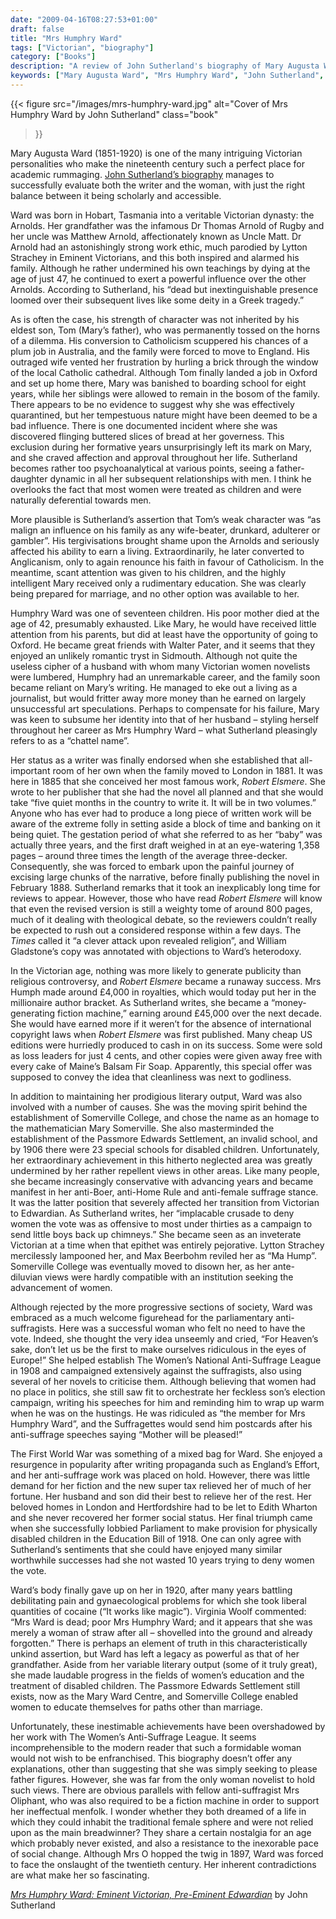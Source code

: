```yaml
---
date: "2009-04-16T08:27:53+01:00"
draft: false
title: "Mrs Humphry Ward"
tags: ["Victorian", "biography"]
category: ["Books"]
description: "A review of John Sutherland's biography of Mary Augusta Ward (Mrs Humphry Ward), the bestselling Victorian novelist who wrote 'Robert Elsmere' and campaigned against women's suffrage. Discover the contradictions of this Arnold family member who championed education while opposing votes for women."
keywords: ["Mary Augusta Ward", "Mrs Humphry Ward", "John Sutherland", "Robert Elsmere", "biography review", "anti-suffrage", "Victorian novelist", "women's education", "Victorian feminism"]
---
```


{{< figure
  src="/images/mrs-humphry-ward.jpg"
  alt="Cover of Mrs Humphry Ward by John Sutherland"
  class="book"
>}}

Mary Augusta Ward (1851-1920) is one of the many intriguing Victorian personalities who make the nineteenth century such a perfect place for academic rummaging. [John Sutherland’s biography](https://uk.bookshop.org/a/2760/9780198185871) manages to successfully evaluate both the writer and the woman, with just the right balance between it being scholarly and accessible.

Ward was born in Hobart, Tasmania into a veritable Victorian dynasty:  the Arnolds. Her grandfather was the infamous Dr Thomas Arnold of Rugby and her uncle was Matthew Arnold, affectionately known as Uncle Matt.  Dr Arnold had an astonishingly strong work ethic, much parodied by Lytton Strachey in Eminent Victorians, and this both inspired and alarmed his family.  Although he rather undermined his own teachings by dying at the age of just 47, he continued to exert a powerful influence over the other Arnolds. According to Sutherland, his “dead but inextinguishable presence loomed over their subsequent lives like some deity in a Greek tragedy.”

As is often the case, his strength of character was not inherited by his eldest son, Tom (Mary’s father), who was permanently tossed on the horns of a dilemma. His conversion to Catholicism scuppered his chances of a plum job in Australia, and the family were forced to move to England.  His outraged wife vented her frustration by hurling a brick through the window of the local Catholic cathedral. Although Tom finally landed a job in Oxford and set up home there, Mary was banished to boarding school for eight years, while her siblings were allowed to remain in the bosom of the family. There appears to be no evidence to suggest why she was effectively quarantined, but her tempestuous nature might have been deemed to be a bad influence. There is one documented incident where she was discovered flinging buttered slices of bread at her governess. This exclusion during her formative years unsurprisingly left its mark on Mary, and she craved affection and approval throughout her life.  Sutherland becomes rather too psychoanalytical at various points, seeing a father-daughter dynamic in all her subsequent relationships with men.  I think he overlooks the fact that most women were treated as children and were naturally deferential towards men.

More plausible is Sutherland’s assertion that Tom’s weak character was “as malign an influence on his family as any wife-beater, drunkard, adulterer or gambler”. His tergivisations brought shame upon the Arnolds and seriously affected his ability to earn a living. Extraordinarily, he later converted to Anglicanism, only to again renounce his faith in favour of Catholicism.  In the meantime, scant attention was given to his children, and the highly intelligent Mary received only a rudimentary education. She was clearly being prepared for marriage, and no other option was available to her.

Humphry Ward was one of seventeen children. His poor mother died at the age of 42, presumably exhausted. Like Mary, he would have received little attention from his parents, but did at least have the opportunity of going to Oxford. He became great friends with Walter Pater, and it seems that they enjoyed an unlikely romantic tryst in Sidmouth.  Although not quite the useless cipher of a husband with whom many Victorian women novelists were lumbered, Humphry had an unremarkable career, and the family soon became reliant on Mary’s writing. He managed to eke out a living as a journalist, but would fritter away more money than he earned on largely unsuccessful art speculations. Perhaps to compensate for his failure, Mary was keen to subsume her identity into that of her husband – styling herself throughout her career as Mrs Humphry Ward – what Sutherland pleasingly refers to as a “chattel name”.

Her status as a writer was finally endorsed when she established that all-important room of her own when the family moved to London in 1881.  It was here in 1885 that she conceived her most famous work, _Robert Elsmere_. She wrote to her publisher that she had the novel all planned and that she would take “five quiet months in the country to write it.  It will be in two volumes.” Anyone who has ever had to produce a long piece of written work will be aware of the extreme folly in setting aside a block of time and banking on it being quiet. The gestation period of what she referred to as her “baby” was actually three years, and the first draft weighed in at an eye-watering 1,358 pages – around three times the length of the average three-decker. Consequently, she was forced to embark upon the painful journey of excising large chunks of the narrative, before finally publishing the novel in February 1888.  Sutherland remarks that it took an inexplicably long time for reviews to appear. However, those who have read _Robert Elsmere_ will know that even the revised version is still a weighty tome of around 800 pages, much of it dealing with theological debate, so the reviewers couldn’t really be expected to rush out a considered response within a few days. The _Times_ called it “a clever attack upon revealed religion”, and William Gladstone’s copy was annotated with objections to Ward’s heterodoxy.

In the Victorian age, nothing was more likely to generate publicity than religious controversy, and _Robert Elsmere_ became a runaway success.  Mrs Humph made around £4,000 in royalties, which would today put her in the millionaire author bracket. As Sutherland writes, she became a “money-generating fiction machine,” earning around £45,000 over the next decade.  She would have earned more if it weren’t for the absence of international copyright laws when _Robert Elsmere_ was first published.  Many cheap US editions were hurriedly produced to cash in on its success. Some were sold as loss leaders for just 4 cents, and other copies were given away free with every cake of Maine’s Balsam Fir Soap. Apparently, this special offer was supposed to convey the idea that cleanliness was next to godliness.

In addition to maintaining her prodigious literary output, Ward was also involved with a number of causes. She was the moving spirit behind the establishment of Somerville College, and chose the name as an homage to the mathematician Mary Somerville. She also masterminded the establishment of the Passmore Edwards Settlement, an invalid school, and by 1906 there were 23 special schools for disabled children.  Unfortunately, her extraordinary achievement in this hitherto neglected area was greatly undermined by her rather repellent views in other areas. Like many people, she became increasingly conservative with advancing years and became manifest in her anti-Boer, anti-Home Rule and anti-female suffrage stance. It was the latter position that severely affected her transition from Victorian to Edwardian. As Sutherland writes, her “implacable crusade to deny women the vote was as offensive to most under thirties as a campaign to send little boys back up chimneys.” She became seen as an inveterate Victorian at a time when that epithet was entirely pejorative. Lytton Strachey mercilessly lampooned her, and Max Beerbohm reviled her as “Ma Hump”. Somerville College was eventually moved to disown her, as her ante-diluvian views were hardly compatible with an institution seeking the advancement of women.

Although rejected by the more progressive sections of society, Ward was embraced as a much welcome figurehead for the parliamentary anti-suffragists. Here was a successful woman who felt no need to have the vote. Indeed, she thought the very idea unseemly and cried, “For Heaven’s sake, don’t let us be the first to make ourselves ridiculous in the eyes of Europe!” She helped establish The Women’s National Anti-Suffrage League in 1908 and campaigned extensively against the suffragists, also using several of her novels to criticise them.  Although believing that women had no place in politics, she still saw fit to orchestrate her feckless son’s election campaign, writing his speeches for him and reminding him to wrap up warm when he was on the hustings.  He was ridiculed as “the member for Mrs Humphry Ward”, and the Suffragettes would send him postcards after his anti-suffrage speeches saying “Mother will be pleased!”

The First World War was something of a mixed bag for Ward. She enjoyed a resurgence in popularity after writing propaganda such as England’s Effort, and her anti-suffrage work was placed on hold.  However, there was little demand for her fiction and the new super tax relieved her of much of her fortune. Her husband and son did their best to relieve her of the rest. Her beloved homes in London and Hertfordshire had to be let to Edith Wharton and she never recovered her former social status. Her final triumph came when she successfully lobbied Parliament to make provision for physically disabled children in the Education Bill of 1918. One can only agree with Sutherland’s sentiments that she could have enjoyed many similar worthwhile successes had she not wasted 10 years trying to deny women the vote.

Ward’s body finally gave up on her in 1920, after many years battling debilitating pain and gynaecological problems for which she took liberal quantities of cocaine (“It works like magic”). Virginia Woolf commented: “Mrs Ward is dead; poor Mrs Humphry Ward; and it appears that she was merely a woman of straw after all – shovelled into the ground and already forgotten.” There is perhaps an element of truth in this characteristically unkind assertion, but Ward has left a legacy as powerful as that of her grandfather. Aside from her variable literary output (some of it truly great), she made laudable progress in the fields of women’s education and the treatment of disabled children. The Passmore Edwards Settlement still exists, now as the Mary Ward Centre, and Somerville College enabled women to educate themselves for paths other than marriage.

Unfortunately, these inestimable achievements have been overshadowed by her work with The Women’s Anti-Suffrage League. It seems incomprehensible to the modern reader that such a formidable woman would not wish to be enfranchised. This biography doesn’t offer any explanations, other than suggesting that she was simply seeking to please father figures.  However, she was far from the only woman novelist to hold such views.  There are obvious parallels with fellow anti-suffragist Mrs Oliphant, who was also required to be a fiction machine in order to support her ineffectual menfolk. I wonder whether they both dreamed of a life in which they could inhabit the traditional female sphere and were not relied upon as the main breadwinner? They share a certain nostalgia for an age which probably never existed, and also a resistance to the inexorable pace of social change. Although Mrs O hopped the twig in 1897, Ward was forced to face the onslaught of the twentieth century. Her inherent contradictions are what make her so fascinating.

[_Mrs Humphry Ward: Eminent Victorian, Pre-Eminent Edwardian_](https://uk.bookshop.org/a/2760/9780198185871) by John Sutherland